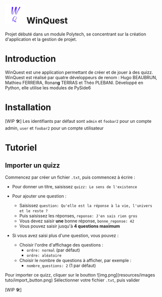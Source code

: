# ![Alt text](resources/images/favicon_32x32.png?raw=true "Title") WinQuest
Projet débuté dans un module Polytech, se concentrant sur la création d'application et la gestion de projet. 

# Introduction
WinQuest est une application permettant de créer et de jouer à des quizz.
WinQuest est réalisé par quatre développeurs de renom : Hugo BEAUBRUN, Mathieu FERREIRA, Ronan**g** TERRAS et Théo PLEBANI.
Développé en Python, elle utilise les modules de PySide6

# Installation
[WIP 🛠️]
Les identifiants par défaut sont `admin` et `foobar2` pour un compte admin, `user` et `foobar2` pour un compte utilisateur 

# Tutoriel
## Importer un quizz
Commencez par créer un fichier `.txt`, puis commencez à écrire : 
- Pour donner un titre, saisissez `quizz: Le sens de l'existence`

- Pour ajouter une question : 
  - Saisissez `question: Qu'elle est la réponse à la vie, l'univers et le reste ?`
  - Puis saisissez les réponses, `reponse: J'en sais rien gros`
  - Vous devez saisir **une** bonne réponse, `bonne_reponse: 42`
  - Vous pouvez saisir jusqu'à **4 questions maximum**
  
- Si vous avez saisi plus d'une question, vous pouvez :
  - Choisir l'ordre d'affichage des questions : 
    - `ordre: normal` (par défaut)
    - `ordre: aléatoire`
  - Choisir le nombre de questions à afficher, par exemple : 
    - `nombre_questions: 2` (1 par défaut)

Pour importer ce quizz, cliquer sur le boutton ![img.png](resources/images tuto/import_button.png)
Sélectionner votre fichier `.txt`, puis valider

[WIP 🛠️]